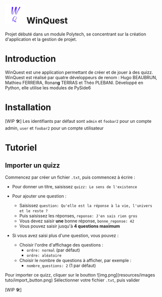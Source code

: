# ![Alt text](resources/images/favicon_32x32.png?raw=true "Title") WinQuest
Projet débuté dans un module Polytech, se concentrant sur la création d'application et la gestion de projet. 

# Introduction
WinQuest est une application permettant de créer et de jouer à des quizz.
WinQuest est réalisé par quatre développeurs de renom : Hugo BEAUBRUN, Mathieu FERREIRA, Ronan**g** TERRAS et Théo PLEBANI.
Développé en Python, elle utilise les modules de PySide6

# Installation
[WIP 🛠️]
Les identifiants par défaut sont `admin` et `foobar2` pour un compte admin, `user` et `foobar2` pour un compte utilisateur 

# Tutoriel
## Importer un quizz
Commencez par créer un fichier `.txt`, puis commencez à écrire : 
- Pour donner un titre, saisissez `quizz: Le sens de l'existence`

- Pour ajouter une question : 
  - Saisissez `question: Qu'elle est la réponse à la vie, l'univers et le reste ?`
  - Puis saisissez les réponses, `reponse: J'en sais rien gros`
  - Vous devez saisir **une** bonne réponse, `bonne_reponse: 42`
  - Vous pouvez saisir jusqu'à **4 questions maximum**
  
- Si vous avez saisi plus d'une question, vous pouvez :
  - Choisir l'ordre d'affichage des questions : 
    - `ordre: normal` (par défaut)
    - `ordre: aléatoire`
  - Choisir le nombre de questions à afficher, par exemple : 
    - `nombre_questions: 2` (1 par défaut)

Pour importer ce quizz, cliquer sur le boutton ![img.png](resources/images tuto/import_button.png)
Sélectionner votre fichier `.txt`, puis valider

[WIP 🛠️]